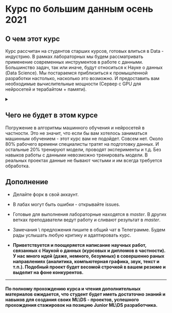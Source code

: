 # Курс по большим данным осень 2021
## О чем этот курс 
Курс рассчитан на студентов старших курсов, готовых влиться в Data - индустрию. В рамках лабораторных мы будем рассматривать применение современных инструментов в работе с данными. Большинство задач, так или иначе, будут относиться к Науке о данных (Data Science). Мы постараемся приблизиться к промышленной разработки настолько, насколько это возможно. И предоставить вам необходимые вычислительные мощности (Сервер с GPU для нейросетей и терабайтом + памяти).<details><summary></summary>```Но это не точно. Возможно, придется все делать в Colab и т.п.```</details>
## Чего не будет в этом курсе
Погружение в алгоритмы машинного обучения и нейросетей в частности. Это не значит, что если бы вам хотелось заниматься машинным обучением - этот курс вам не подойдет. Совсем нет. Около 80% рабочего времени специалисты тратят на подготовку данных. И остальные 20% тренируют модели, проводят эксперименты и т.д. Без навыков работы с данными невозможно тренировать модели. В реальных проектах данные не бывают чистыми и им всегда требуется обработка. 

## Дополнение
* Делайте форк в свой аккаунт.
* В лабах могут быть ошибки - открывайте issues.
* Готовые для выполнения лабораторные находятся в *master*. В других ветках преподаватели ведут работу и сливают результат в *master*.
* Замечания \ предложения пишите в общий чат в Телеграмме. Будем рады услышать любую критику и адаптировать курс.

* **Приветствуется и поощеряется написание научных работ, связанных с Наукой о данных (курсовых и дипломов в частности). У нас много идей (даже, немного, безумных) в совершенно раных направлениях (аналитика, компьютерная графика, звук, текст и т.п.). Подобный проект будет весомой строчкой в вашем резюме и выделит на фоне конкурентов.**
***
#### По полному прохождению курса и чтения дополнительных материалов ожидается, что студент будет иметь достаточно знаний и навыков для создания своих ML\DS - проектов, успешного прохождения стажировок на позицию Junior ML\DS разработчика.  
